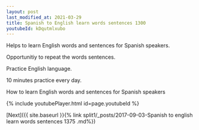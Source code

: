 ```yaml
---
layout: post
last_modified_at: 2021-03-29
title: Spanish to English learn words sentences 1300 
youtubeId: kDqutmlxubo
---
```

 
 
Helps to learn English words and sentences for Spanish speakers.

Opportunitiy to repeat the words sentences. 

Practice English language. 
 
10 minutes practice every day. 
 
How to learn English words and sentences for Spanish speakers 
 
{% include youtubePlayer.html id=page.youtubeId %}
 
 
[Next]({{ site.baseurl }}{% link  split1/_posts/2017-09-03-Spanish to english learn words sentences 1375 .md%})
 
